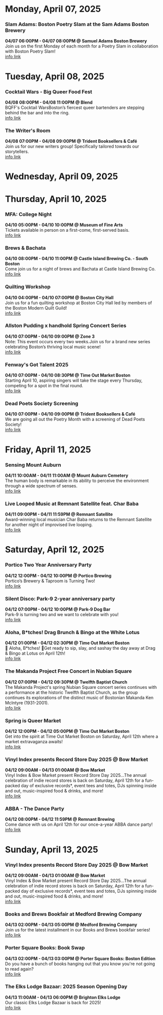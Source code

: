# Monday, April 07, 2025

### Slam Adams: Boston Poetry Slam at the Sam Adams Boston Brewery

**04/07 06:00PM - 04/07 08:00PM @ Samuel Adams Boston Brewery**  
Join us on the first Monday of each month for a Poetry Slam in collaboration with Boston Poetry Slam!  
<a href="https://www.eventbrite.com/e/slam-adams-boston-poetry-slam-at-the-sam-adams-boston-brewery-tickets-1111763958929" target="_blank">info link</a>

# Tuesday, April 08, 2025

### Cocktail Wars - Big Queer Food Fest

**04/08 08:00PM - 04/08 11:00PM @ Blend**  
BQFF's Cocktail WarsBoston’s fiercest queer bartenders are stepping behind the bar and into the ring.  
<a href="https://www.bigqueerfoodfest.com" target="_blank">info link</a>

### The Writer's Room

**04/08 07:00PM - 04/08 09:00PM @ Trident Booksellers & Café**  
Join us for our new writers group! Specifically tailored towards our storytellers.  
<a href="https://tridentbookscafe.com/event/2025-04-08/writers-room" target="_blank">info link</a>

# Wednesday, April 09, 2025

# Thursday, April 10, 2025

### MFA: College Night

**04/10 05:00PM - 04/10 10:00PM @ Museum of Fine Arts**  
Tickets available in person on a first-come, first-served basis.  
<a href="https://www.mfa.org/event/special-event/college-night?event=113721" target="_blank">info link</a>

### Brews & Bachata

**04/10 08:00PM - 04/10 11:00PM @ Castle Island Brewing Co. - South Boston**  
Come join us for a night of brews and Bachata at Castle Island Brewing Co.  
<a href="https://www.eventbrite.com/e/brews-bachata-tickets-1297832525019" target="_blank">info link</a>

### Quilting Workshop

**04/10 04:00PM - 04/10 07:00PM @ Boston City Hall**  
Join us for a fun quilting workshop at Boston City Hall led by members of the Boston Modern Quilt Guild!  
<a href="https://www.eventbrite.com/e/1278274466339?aff=oddtdtcreator" target="_blank">info link</a>

### Allston Pudding x handhold Spring Concert Series

**04/10 07:00PM - 04/10 09:00PM @ Zone 3**  
Note: This event occurs every two weeks.Join us for a brand new series celebrating Boston’s thriving local music scene!  
<a href="https://www.eventbrite.com/e/allston-pudding-x-handhold-spring-concert-series-tickets-1269065411809" target="_blank">info link</a>

### Fenway's Got Talent 2025

**04/10 07:00PM - 04/10 08:30PM @ Time Out Market Boston**  
Starting April 10, aspiring singers will take the stage every Thursday, competing for a spot in the final round.  
<a href="https://www.eventbrite.com/e/fenways-got-talent-2025-tickets-1280833691049" target="_blank">info link</a>

### Dead Poets Society Screening

**04/10 07:00PM - 04/10 09:00PM @ Trident Booksellers & Café**  
We are going all out the Poetry Month with a screening of Dead Poets Society!  
<a href="https://tridentbookscafe.com/event/2025-04-10/dead-poets-society-screening" target="_blank">info link</a>

# Friday, April 11, 2025

### Sensing Mount Auburn

**04/11 10:00AM - 04/11 11:00AM @ Mount Auburn Cemetery**  
The human body is remarkable in its ability to perceive the environment through a wide spectrum of senses.  
<a href="https://www.eventbrite.com/e/sensing-mount-auburn-tickets-1292639181589" target="_blank">info link</a>

### Live Looped Music at Remnant Satellite feat. Char Baba

**04/11 09:00PM - 04/11 11:59PM @ Remnant Satellite**  
Award-winning local musician Char Baba returns to the Remnant Satellite for another night of improvised live looping.  
<a href="https://www.charbaba.com" target="_blank">info link</a>

# Saturday, April 12, 2025

### Portico Two Year Anniversary Party

**04/12 12:00PM - 04/12 10:00PM @ Portico Brewing**  
Portico’s Brewery & Taproom is Turning Two!  
<a href="https://porticobrewing.com/upcoming-events/two-year-anniversary-party" target="_blank">info link</a>

### Silent Disco: Park-9 2-year anniversary party

**04/12 07:00PM - 04/12 10:00PM @ Park-9 Dog Bar**  
Park-9 is turning two and we want to celebrate with you!  
<a href="https://www.park9dogbar.com/events/silent-disco-park-9-2-year-bash" target="_blank">info link</a>

### Aloha, B*tches! Drag Brunch & Bingo at the White Lotus

**04/12 01:00PM - 04/12 02:30PM @ Time Out Market Boston**  
🌺 Aloha, B*tches! 🌺Get ready to sip, slay, and sashay the day away at Drag & Bingo at Lotus on April 12th!  
<a href="https://www.eventbrite.com/e/aloha-btches-drag-brunch-bingo-at-the-white-lotus-tickets-1279428498079" target="_blank">info link</a>

### The Makanda Project Free Concert in Nubian Square

**04/12 07:00PM - 04/12 09:30PM @ Twelfth Baptist Church**  
The Makanda Project's spring Nubian Square concert series continues with a performance at the historic Twelfth Baptist Church, as the group continues its explorations of the distinct music of Bostonian Makanda Ken McIntyre (1931-2001).  
<a href="https://makandaproject.com" target="_blank">info link</a>

### Spring is Queer Market

**04/12 12:00PM - 04/12 05:00PM @ Time Out Market Boston**  
Get into the spirit at Time Out Market Boston on Saturday, April 12th where a market extravaganza awaits!  
<a href="https://www.eventbrite.com/e/spring-is-queer-market-tickets-1280831043129" target="_blank">info link</a>

### Vinyl Index presents Record Store Day 2025 @ Bow Market

**04/12 09:00AM - 04/13 01:00AM @ Bow Market**  
Vinyl Index & Bow Market present Record Store Day 2025…﻿The annual celebration of indie record stores is back on Saturday, April 12th for a fun-packed day of exclusive records*, event tees and totes, DJs spinning inside and out, music-inspired food & drinks, and more!  
<a href="https://www.eventbrite.com/e/vinyl-index-presents-record-store-day-2025-bow-market-tickets-1272750363599" target="_blank">info link</a>

### ABBA - The Dance Party

**04/12 08:00PM - 04/12 11:59PM @ Remnant Brewing**  
Come dance with us on April 12th for our once-a-year ABBA dance party!  
<a href="https://www.remnantsomerville.com/live/abba-a-dance-party" target="_blank">info link</a>

# Sunday, April 13, 2025

### Vinyl Index presents Record Store Day 2025 @ Bow Market

**04/12 09:00AM - 04/13 01:00AM @ Bow Market**  
Vinyl Index & Bow Market present Record Store Day 2025…﻿The annual celebration of indie record stores is back on Saturday, April 12th for a fun-packed day of exclusive records*, event tees and totes, DJs spinning inside and out, music-inspired food & drinks, and more!  
<a href="https://www.eventbrite.com/e/vinyl-index-presents-record-store-day-2025-bow-market-tickets-1272750363599" target="_blank">info link</a>

### Books and Brews Bookfair at Medford Brewing Company

**04/13 02:00PM - 04/13 05:00PM @ Medford Brewing Company**  
Join us for the latest installment in our Books and Brews bookfair series!  
<a href="https://www.eventbrite.com/e/books-and-brews-bookfair-at-medford-brewing-company-tickets-1287378426529" target="_blank">info link</a>

### Porter Square Books: Book Swap

**04/13 02:00PM - 04/13 03:00PM @ Porter Square Books: Boston Edition**  
Do you have a bunch of books hanging out that you know you're not going to read again?  
<a href="https://www.portersquarebooks.com/event/book-swap-winter-event-series" target="_blank">info link</a>

### The Elks Lodge Bazaar: 2025 Season Opening Day

**04/13 11:00AM - 04/13 06:00PM @ Brighton Elks Lodge**  
Our classic Elks Lodge Bazaar is back for 2025!  
<a href="https://www.facebook.com/share/15aibCrazr/" target="_blank">info link</a>

